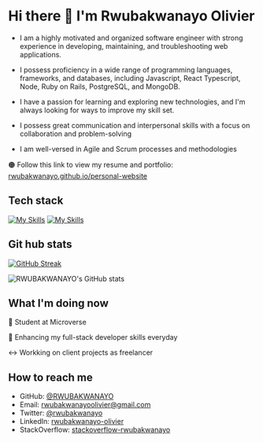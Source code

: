 # Hi there 👋 I'm Rwubakwanayo Olivier

- I am a highly motivated and organized software engineer with strong experience in developing, maintaining, and troubleshooting web applications.

- I possess proficiency in a wide range of programming languages, frameworks, and databases, including Javascript, React Typescript, Node, Ruby on Rails, PostgreSQL, and MongoDB.

- I have a passion for learning and exploring new technologies, and I'm always looking for ways to improve my skill set. 

- I possess great communication and interpersonal skills with a focus on collaboration and problem-solving

- I am well-versed in Agile and Scrum processes and methodologies

🟠 Follow this link to view my resume and portfolio: [rwubakwanayo.github.io/personal-website](https://rwubakwanayo.github.io/personal-website/)

## Tech stack
[![My Skills](https://skillicons.dev/icons?i=ts,react,redux,mui,jest,webpack,js,html,css,sass,bootstrap)](https://skillicons.dev)
[![My Skills](https://skillicons.dev/icons?i=ruby,rails,nodejs,express,postgres,mongodb,netlify,heroku)](https://skillicons.dev)

## Git hub stats

[![GitHub Streak](http://github-readme-streak-stats.herokuapp.com?user=RWUBAKWANAYO&theme=elegant&date_format=M%20j%5B%2C%20Y%5D&currStreakLabel=54AEFF&border=AFB8C18B&background=F6F8FA0F&ring=FFBC00&fire=FFBC00&sideLabels=00DB49&dates=8A8FA0&stroke=AFB8C128&sideNums=8A8FA0&currStreakNum=8A8FA0)](https://git.io/streak-stats)

![RWUBAKWANAYO's GitHub stats](https://github-readme-stats.vercel.app/api?username=RWUBAKWANAYO&count_private=true&theme=dark&show_icons=true&bg_color=F6F8FA0F&title_color=00DB49&text_color=8A8FA0&icon_color=FFBC00&border_color=AFB8C175)


## What I'm doing now

🔭 Student at Microverse

🌱 Enhancing my full-stack developer skills everyday

↔️ Workking on client projects as freelancer

## How to reach me
- GitHub: [@RWUBAKWANAYO](https://github.com/RWUBAKWANAYO)
- Email: rwubakwanayoolivier@gmail.com
- Twitter: [@rwubakwanayo](https://twitter.com/rwubakwanayo?t=fP8ZzLHMQWRnyBXnHGhEwA&s=09)
- LinkedIn: [rwubakwanayo-olivier](https://rw.linkedin.com/in/rwubakwanayo-olivier?trk=people-guest_people_search-card)
- StackOverflow: [stackoverflow-rwubakwanayo](https://stackoverflow.com/users/14882978/rwubakwanayo)


